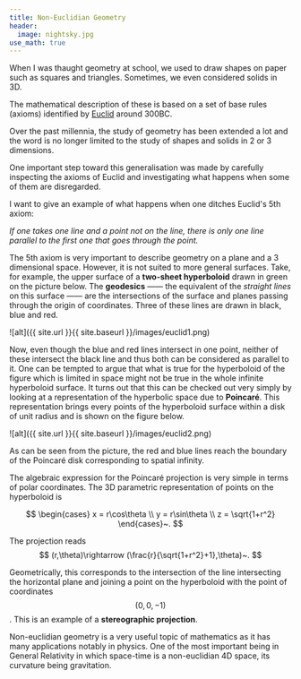 ```yaml
---
title: Non-Euclidian Geometry
header:
  image: nightsky.jpg
use_math: true
---
```


When I was thaught geometry at school, we used to draw shapes on paper such as squares and triangles. Sometimes, we even considered solids in 3D.

The mathematical description of these is based on a set of base rules (axioms) identified by [Euclid](https://en.wikipedia.org/wiki/Euclid) around 300BC.

Over the past millennia, the study of geometry has been extended a lot and the word is no longer limited to the study of shapes and solids in 2 or 3 dimensions.

One important step toward this generalisation was made by carefully inspecting the axioms of Euclid and investigating what happens when some of them are disregarded.

I want to give an example of what happens when one ditches Euclid's 5th axiom:

*If one takes one line and a point not on the line, there is only one line parallel to the first one that goes through the point.*

The 5th axiom is very important to describe geometry on a plane and a 3 dimensional space. However, it is not suited to more general surfaces. Take, for example, the upper surface of a **two-sheet hyperboloid** drawn in green on the picture below. The **geodesics** —— the equivalent of the *straight lines* on this surface —— are the intersections of the surface and planes passing through the origin of coordinates. Three of these lines are drawn in black, blue and red.

![alt]({{ site.url }}{{ site.baseurl }}/images/euclid1.png)

Now, even though the blue and red lines intersect in one point, neither of these intersect the black line and thus both can be considered as parallel to it. One can be tempted to argue that what is true for the hyperboloid of the figure which is limited in space might not be true in the whole infinite hyperboloid surface. It turns out that this can be checked out very simply by looking at a representation of the hyperbolic space due to **Poincaré**. This representation brings every points of the hyperboloid surface within a disk of unit radius and is shown on the figure below.

![alt]({{ site.url }}{{ site.baseurl }}/images/euclid2.png)

As can be seen from the picture, the red and blue lines reach the boundary of the Poincaré disk corresponding to spatial infinity.

The algebraic expression for the Poincaré projection is very simple in terms of polar coordinates. The 3D parametric representation of points on the hyperboloid is

$$
\begin{cases}
x = r\cos\theta \\
y = r\sin\theta \\
z = \sqrt{1+r^2}
\end{cases}~.  
$$

The projection reads
$$
(r,\theta)\rightarrow (\frac{r}{\sqrt{1+r^2}+1},\theta)~.
$$

Geometrically, this corresponds to the intersection of the line intersecting the horizontal plane and joining a point on the hyperboloid with the point of coordinates $$(0,0,-1)$$. This is an example of a **stereographic projection**.

Non-euclidian geometry is a very useful topic of mathematics as it has many applications notably in physics. One of the most important being in General Relativity in which space-time is a non-euclidian 4D space, its curvature being gravitation.
